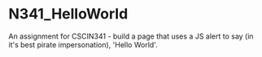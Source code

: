 # N341_HelloWorld
An assignment for CSCIN341 - build a page that uses a JS alert to say (in it's best pirate impersonation), 'Hello World'.
